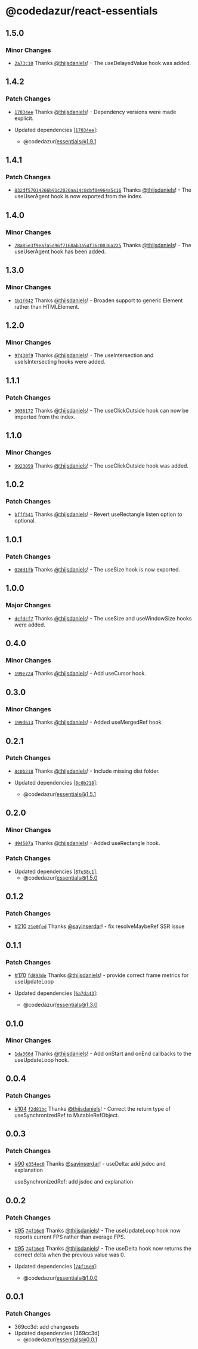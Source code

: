 # @codedazur/react-essentials

## 1.5.0

### Minor Changes

- [`2a73c10`](https://github.com/codedazur/toolkit/commit/2a73c1005fa3214ee05734d7e60cd94c7670b285) Thanks [@thijsdaniels](https://github.com/thijsdaniels)! - The useDelayedValue hook was added.

## 1.4.2

### Patch Changes

- [`17034ee`](https://github.com/codedazur/toolkit/commit/17034ee5fcbc026fc779a12130572d515d2b8298) Thanks [@thijsdaniels](https://github.com/thijsdaniels)! - Dependency versions were made explicit.

- Updated dependencies [[`17034ee`](https://github.com/codedazur/toolkit/commit/17034ee5fcbc026fc779a12130572d515d2b8298)]:
  - @codedazur/essentials@1.9.1

## 1.4.1

### Patch Changes

- [`832df57014266b91c2020aa14c8cbf0e964a5c16`](https://github.com/codedazur/toolkit/commit/832df57014266b91c2020aa14c8cbf0e964a5c16) Thanks [@thijsdaniels](https://github.com/thijsdaniels)! - The useUserAgent hook is now exported from the index.

## 1.4.0

### Minor Changes

- [`78a85e3f9ea7a5d96f7160ab3a54f36c0036a225`](https://github.com/codedazur/toolkit/commit/78a85e3f9ea7a5d96f7160ab3a54f36c0036a225) Thanks [@thijsdaniels](https://github.com/thijsdaniels)! - The useUserAgent hook has been added.

## 1.3.0

### Minor Changes

- [`1b1f042`](https://github.com/codedazur/toolkit/commit/1b1f042a7d9f672038e22cb8ffd0c8b673dae7b5) Thanks [@thijsdaniels](https://github.com/thijsdaniels)! - Broaden support to generic Element rather than HTMLElement.

## 1.2.0

### Minor Changes

- [`97430f9`](https://github.com/codedazur/toolkit/commit/97430f9e71d7821949f050a366598ba254dbad09) Thanks [@thijsdaniels](https://github.com/thijsdaniels)! - The useIntersection and useIsIntersecting hooks were added.

## 1.1.1

### Patch Changes

- [`3036172`](https://github.com/codedazur/toolkit/commit/3036172b6b901c88ecd8a3ae95d8c51e9bb36f2f) Thanks [@thijsdaniels](https://github.com/thijsdaniels)! - The useClickOutside hook can now be imported from the index.

## 1.1.0

### Minor Changes

- [`9923059`](https://github.com/codedazur/toolkit/commit/992305943eb6219c19d2a3b03c369f91068398b6) Thanks [@thijsdaniels](https://github.com/thijsdaniels)! - The useClickOutside hook was added.

## 1.0.2

### Patch Changes

- [`bfff541`](https://github.com/codedazur/toolkit/commit/bfff541bc047d12942b1a494aa26a2a81de33d62) Thanks [@thijsdaniels](https://github.com/thijsdaniels)! - Revert useRectangle listen option to optional.

## 1.0.1

### Patch Changes

- [`02dd1fb`](https://github.com/codedazur/toolkit/commit/02dd1fba6d7b4f5e9ba4c7aae9e0e00918fc7b57) Thanks [@thijsdaniels](https://github.com/thijsdaniels)! - The useSize hook is now exported.

## 1.0.0

### Major Changes

- [`dcfdcf7`](https://github.com/codedazur/toolkit/commit/dcfdcf740bb529f3929fa3ed821dcb2418772b66) Thanks [@thijsdaniels](https://github.com/thijsdaniels)! - The useSize and useWindowSize hooks were added.

## 0.4.0

### Minor Changes

- [`199e724`](https://github.com/codedazur/toolkit/commit/199e72456fdaf4048d056d0dc10f1ceeb030f48a) Thanks [@thijsdaniels](https://github.com/thijsdaniels)! - Add useCursor hook.

## 0.3.0

### Minor Changes

- [`199d613`](https://github.com/codedazur/toolkit/commit/199d6135be1b21f90aacef37ecb207437f40a2de) Thanks [@thijsdaniels](https://github.com/thijsdaniels)! - Added useMergedRef hook.

## 0.2.1

### Patch Changes

- [`8c0b218`](https://github.com/codedazur/toolkit/commit/8c0b218eb2b6e885dfebf263d6ea75c11b480674) Thanks [@thijsdaniels](https://github.com/thijsdaniels)! - Include missing dist folder.

- Updated dependencies [[`8c0b218`](https://github.com/codedazur/toolkit/commit/8c0b218eb2b6e885dfebf263d6ea75c11b480674)]:
  - @codedazur/essentials@1.5.1

## 0.2.0

### Minor Changes

- [`494507a`](https://github.com/codedazur/toolkit/commit/494507a937509453c1399652398c31f7dabca588) Thanks [@thijsdaniels](https://github.com/thijsdaniels)! - Added useRectangle hook.

### Patch Changes

- Updated dependencies [[`87e38c1`](https://github.com/codedazur/toolkit/commit/87e38c18e4addf8f49f28bbb22d66236b9b01abd)]:
  - @codedazur/essentials@1.5.0

## 0.1.2

### Patch Changes

- [#210](https://github.com/codedazur/toolkit/pull/210) [`21e0fed`](https://github.com/codedazur/toolkit/commit/21e0fed0ef829aa9c986512d038c13f82dac4481) Thanks [@sayinserdar](https://github.com/sayinserdar)! - fix resolveMaybeRef SSR issue

## 0.1.1

### Patch Changes

- [#170](https://github.com/codedazur/toolkit/pull/170) [`fd893de`](https://github.com/codedazur/toolkit/commit/fd893ded5571212c0101ae57430e2ee923a94a7b) Thanks [@thijsdaniels](https://github.com/thijsdaniels)! - provide correct frame metrics for useUpdateLoop

- Updated dependencies [[`6a7da43`](https://github.com/codedazur/toolkit/commit/6a7da43a389d6e45740eea9d77f6e993340cb05c)]:
  - @codedazur/essentials@1.3.0

## 0.1.0

### Minor Changes

- [`1da366d`](https://github.com/codedazur/toolkit/commit/1da366dea7a8f267876608b29bb8b74e886feddc) Thanks [@thijsdaniels](https://github.com/thijsdaniels)! - Add onStart and onEnd callbacks to the useUpdateLoop hook.

## 0.0.4

### Patch Changes

- [#104](https://github.com/codedazur/toolkit/pull/104) [`f2d81bc`](https://github.com/codedazur/toolkit/commit/f2d81bc84e4972b749d9b37eb34f31e1cc56aaa3) Thanks [@thijsdaniels](https://github.com/thijsdaniels)! - Correct the return type of useSynchronizedRef to MutableRefObject.

## 0.0.3

### Patch Changes

- [#90](https://github.com/codedazur/toolkit/pull/90) [`e354ec0`](https://github.com/codedazur/toolkit/commit/e354ec09fe959cbdfe6325abf18e5aa9745b50ec) Thanks [@sayinserdar](https://github.com/sayinserdar)! - useDelta: add jsdoc and explanation

  useSynchronizedRef: add jsdoc and explanation

## 0.0.2

### Patch Changes

- [#95](https://github.com/codedazur/toolkit/pull/95) [`74f16e0`](https://github.com/codedazur/toolkit/commit/74f16e00c20d7f36f26b43349fb0f0ba412a866d) Thanks [@thijsdaniels](https://github.com/thijsdaniels)! - The useUpdateLoop hook now reports current FPS rather than average FPS.

- [#95](https://github.com/codedazur/toolkit/pull/95) [`74f16e0`](https://github.com/codedazur/toolkit/commit/74f16e00c20d7f36f26b43349fb0f0ba412a866d) Thanks [@thijsdaniels](https://github.com/thijsdaniels)! - The useDelta hook now returns the correct delta when the previous value was 0.

- Updated dependencies [[`74f16e0`](https://github.com/codedazur/toolkit/commit/74f16e00c20d7f36f26b43349fb0f0ba412a866d)]:
  - @codedazur/essentials@1.0.0

## 0.0.1

### Patch Changes

- 369cc3d: add changesets
- Updated dependencies [369cc3d]
  - @codedazur/essentials@0.0.1
